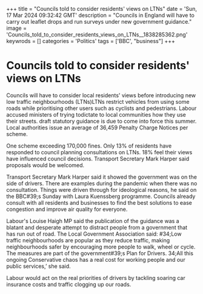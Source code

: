 +++
title = "Councils told to consider residents' views on LTNs"
date = 'Sun, 17 Mar 2024 09:32:42 GMT'
description = "Councils in England will have to carry out leaflet drops and run surveys under new government guidance."
image = 'Councils_told_to_consider_residents_views_on_LTNs__1838285362.png'
keywrods =  []
categories = 'Politics'
tags = ['BBC', "business"]
+++

# Councils told to consider residents' views on LTNs

Councils will have to consider local residents' views before introducing new low traffic neighbourhoods (LTNs)LTNs restrict vehicles from using some roads while prioritising other users such as cyclists and pedestrians.
Labour accused ministers of trying todictate to local communities how they use their streets.
draft statutory guidance is due to come into force this summer.
Local authorities issue an average of 36,459 Penalty Charge Notices per scheme.

One scheme exceeding 170,000 fines.
Only 13% of residents have responded to council planning consultations on LTNs.
18% feel their views have influenced council decisions.
Transport Secretary Mark Harper said proposals would be welcomed.

Transport Secretary Mark Harper said it showed the government was on the side of drivers.
There are examples during the pandemic when there was no consultation.
Things were driven through for ideological reasons, he said on the BBC<bb>#39;s Sunday with Laura Kuenssberg programme.
Councils already consult with all residents and businesses to find the best solutions to ease congestion and improve air quality for everyone.

Labour's Louise Haigh MP said the publication of the guidance was a blatant and desperate attempt to distract people from a government that has run out of road.
The Local Government Association said: <bb>#34;Low traffic neighbourhoods are popular as they reduce traffic, making neighbourhoods safer by encouraging more people to walk, wheel or cycle.
The measures are part of the government<bb>#39;s Plan for Drivers.
34;All this ongoing Conservative chaos has a real cost for working people and our public services,’ she said.

Labour would act on the real priorities of drivers by tackling soaring car insurance costs and traffic clogging up our roads.


